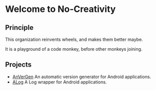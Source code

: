 # Welcome to No-Creativity

## Principle

This organization reinvents wheels, and makes them better maybe.

It is a playground of a code monkey, before other monkeys joining.

## Projects

- [AnVerGen]
    An automatic version generator for Android applications.
- [ALog]
    A Log wrapper for Android applications.

[no-creativity]:http://no-creativity.org/
[AnVerGen]:http://no-creativity.org/AnVerGen/
[ALog]:http://no-creativity.org/ALog/
